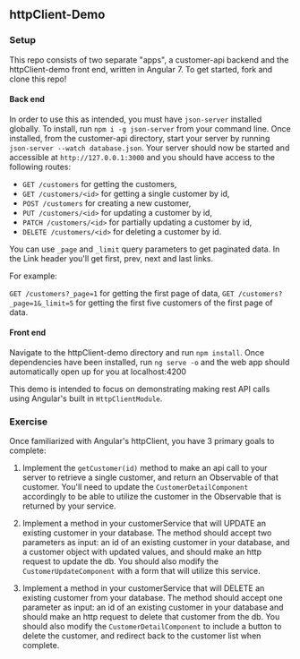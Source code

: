 ## httpClient-Demo
### Setup
This repo consists of two separate "apps", a customer-api backend and the httpClient-demo front end, written in Angular 7. To get started, fork and clone this repo!

#### Back end
In order to use this as intended, you must have `json-server` installed globally. To install, run
`npm i -g json-server` from your command line.
Once installed, from the customer-api directory, start your server by running `json-server --watch database.json`.
Your server should now be started and accessible at `http://127.0.0.1:3000` and you should have access to the following routes:

- `GET /customers` for getting the customers,
- `GET /customers/<id>` for getting a single customer by id,
- `POST /customers` for creating a new customer,
- `PUT /customers/<id>` for updating a customer by id,
- `PATCH /customers/<id>` for partially updating a customer by id,
- `DELETE /customers/<id>` for deleting a customer by id.

You can use `_page` and `_limit` query parameters to get paginated data. In the Link header you'll get first, prev, next and last links.

For example:

`GET /customers?_page=1` for getting the first page of data, `GET /customers?_page=1&_limit=5` for getting the first five customers of the first page of data.

#### Front end
Navigate to the httpClient-demo directory and run `npm install`. Once dependencies have been installed, run `ng serve -o` and the web app should automatically open up for you at localhost:4200

This demo is intended to focus on demonstrating making rest API calls using Angular's built in `HttpClientModule`.

### Exercise
Once familiarized with Angular's httpClient, you have 3 primary goals to complete:

1. Implement the `getCustomer(id)` method to make an api call to your server to retrieve a single customer, and return an Observable of that customer. You'll need to update the `CustomerDetailComponent` accordingly to be able to utilize the customer in the Observable that is returned by your service.

2. Implement a method in your customerService that will UPDATE an existing customer in your database. The method should accept two parameters as input: an id of an existing customer in your database, and a customer object with updated values, and should make an http request to update the db. You should also modify the `CustomerUpdateComponent` with a form that will utilize this service.

3. Implement a method in your customerService that will DELETE an existing customer from your database. The method should accept one parameter as input: an id of an existing customer in your database and should make an http request to delete that customer from the db. You should also modify the `CustomerDetailComponent` to include a button to delete the customer, and redirect back to the customer list when complete.
